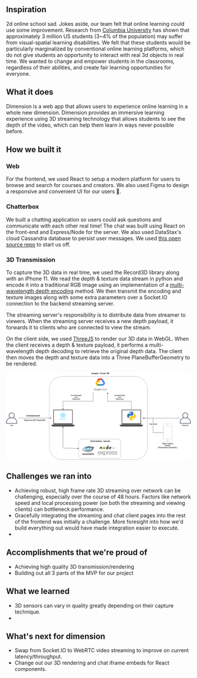 ## Inspiration
2d online school sad. Jokes aside, our team felt that online learning could use some improvement. Research from [Columbia University](https://www.sciencedaily.com/releases/2020/04/200428093519.htm ) has shown that approximately 3 million US students (3~4% of the population) may suffer from visual-spatial learning disabilities. We felt that these students would be particularly marginalized by conventional online learning platforms, which do not give students an opportunity to interact with real 3d objects in real time. We wanted to change and empower students in the classrooms, regardless of their abilities, and create fair learning opportunities for everyone. 

## What it does
Dimension is a web app that allows users to experience online learning in a whole new dimension. Dimension provides an immersive learning experience using 3D streaming technology that allows students to see the depth of the video, which can help them learn in ways never possible before. 

## How we built it
### Web
For the frontend, we used React to setup a modern platform for users to browse and search for courses and creators. We also used Figma to design a responsive and convenient UI for our users 💖.

### Chatterbox
We built a chatting application so users could ask questions and communicate with each other real time! The chat was built using React on the front-end and Express/Node for the server. We also used DataStax's cloud Cassandra database to persist user messages. We used [this open source repo](https://github.com/davidzas/react-chat) to start us off.

### 3D Transmission
To capture the 3D data in real time, we used the Record3D library along with an iPhone 11. We read the depth & texture data stream in python and encode it into a traditional RGB image using an implementation of a [multi-wavelength depth encoding](https://www.osapublishing.org/ao/abstract.cfm?uri=ao-54-36-10684) method. We then transmit the encoding and texture images along with some extra parameters over a Socket.IO connection to the backend streaming server.

The streaming server's responsibility is to distribute data from streamer to viewers. When the streaming server receives a new depth payload, it forwards it to clients who are connected to view the stream.

On the client side, we used [ThreeJS](https://threejs.org/) to render our 3D data in WebGL. When the client receives a depth & texture payload, it performs a multi-wavelength depth decoding to retrieve the original depth data. The client then moves the depth and texture data into a Three PlaneBufferGeometry to be rendered.

![arch](https://raw.githubusercontent.com/christinetrac/dimension/master/public/ruhacks.png)

## Challenges we ran into
* Achieving robust, high frame rate 3D streaming over network can be challenging, especially over the course of 48 hours. Factors like network speed and local processing power (on both the streaming and viewing clients) can bottleneck performance.
* Gracefully integrating the streaming and chat client pages into the rest of the frontend was initially a challenge. More foresight into how we'd build everything out would have made integration easier to execute.
* 

## Accomplishments that we're proud of
* Achieving high quality 3D transmission/rendering
* Building out all 3 parts of the MVP for our project 

## What we learned
* 3D sensors can vary in quality greatly depending on their capture technique.
* 

## What's next for dimension
* Swap from Socket.IO to WebRTC video streaming to improve on current latency/throughput.
* Change out our 3D rendering and chat iframe embeds for React components.
